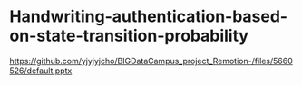 # Handwriting-authentication-based-on-state-transition-probability

https://github.com/yjyjyjcho/BIGDataCampus_project_Remotion-/files/5660526/default.pptx
